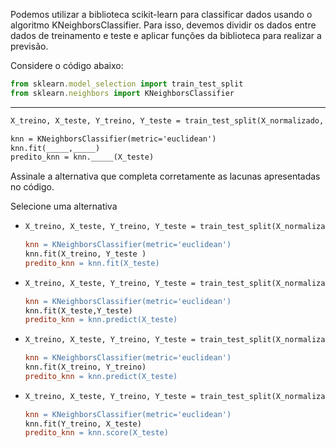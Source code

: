 Podemos utilizar a biblioteca scikit-learn para classificar dados usando o algoritmo KNeighborsClassifier. Para isso, devemos dividir os dados entre dados de treinamento e teste e aplicar funções da biblioteca para realizar a previsão.

Considere o código abaixo:

```javascript
from sklearn.model_selection import train_test_split
from sklearn.neighbors import KNeighborsClassifier
```

---

```markdown
X_treino, X_teste, Y_treino, Y_teste = train_test_split(X_normalizado, Y, test_size=0.3, random_state=42)

knn = KNeighborsClassifier(metric='euclidean')
knn.fit(_____,_____)
predito_knn = knn._____(X_teste)
```

Assinale a alternativa que completa corretamente as lacunas apresentadas no código.

Selecione uma alternativa

-   ```makefile
    X_treino, X_teste, Y_treino, Y_teste = train_test_split(X_normalizado, Y, test_size=0.3, random_state=42)
    
    knn = KNeighborsClassifier(metric='euclidean')
    knn.fit(X_treino, Y_teste )
    predito_knn = knn.fit(X_teste)
    ```
    
-   ```makefile
    X_treino, X_teste, Y_treino, Y_teste = train_test_split(X_normalizado, Y, test_size=0.3, random_state=42)
    
    knn = KNeighborsClassifier(metric='euclidean')
    knn.fit(X_teste,Y_teste)
    predito_knn = knn.predict(X_teste)
    ```
    
-   ```makefile
    X_treino, X_teste, Y_treino, Y_teste = train_test_split(X_normalizado, Y, test_size=0.3, random_state=42)
    
    knn = KNeighborsClassifier(metric='euclidean')
    knn.fit(X_treino, Y_treino)
    predito_knn = knn.predict(X_teste)
    ```
    
-   ```makefile
    X_treino, X_teste, Y_treino, Y_teste = train_test_split(X_normalizado, Y, test_size=0.3, random_state=42)
    
    knn = KNeighborsClassifier(metric='euclidean')
    knn.fit(Y_treino, X_teste)
    predito_knn = knn.score(X_teste)
    ```